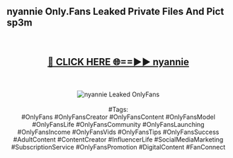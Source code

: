 <h2>nyannie Only.Fans Leaked Private Files And Pict sp3m</h2>
<br>
<div align="center">
<h2><a href="https://mediafiles.top/nyannie" rel="nofollow">🔴 CLICK HERE 🌐==►► nyannie</a></h2>
<br>
<br>
<a href="https://mediafiles.top/nyannie" rel="nofollow" data-target="animated-image.originalLink"><img src="https://i.ibb.co.com/WyWwxjT/player-gif2.gif" alt="nyannie Leaked OnlyFans" style="max-width: 100%; display: inline-block;" data-target="animated-image.originalImage"></a>
<br><br>
#Tags:
<br>
#OnlyFans #OnlyFansCreator #OnlyFansContent #OnlyFansModel #OnlyFansLife #OnlyFansCommunity #OnlyFansLaunching #OnlyFansIncome #OnlyFansVids #OnlyFansTips #OnlyFansSuccess #AdultContent #ContentCreator #InfluencerLife #SocialMediaMarketing #SubscriptionService #OnlyFansPromotion #DigitalContent #FanConnect
</div>
<br>